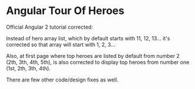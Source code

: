 # Angular Tour Of Heroes

Official Angular 2 tutorial corrected:

Instead of hero array list, which by default starts with 11, 12, 13... it's corrected so that array will start with
1, 2, 3...

Also, at first page where top heroes are listed by default from number 2 (2th, 3th, 4th, 5th), is also corrected to
display top heroes from number one (1st, 2th, 3th, 4th).

There are few other code/design fixes as well.
